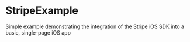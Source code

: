 StripeExample
=============

Simple example demonstrating the integration of the Stripe iOS SDK into a basic, single-page iOS app
